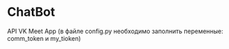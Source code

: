 # ChatBot
API VK
Meet App
(в файле config.py необходимо заполнить переменные: comm_token и my_tioken)
